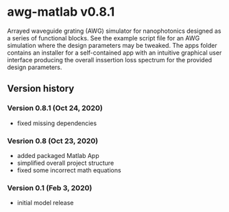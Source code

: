 # awg-matlab v0.8.1

Arrayed waveguide grating (AWG) simulator for nanophotonics designed as a series of functional blocks. See the example script file for an AWG simulation where the design parameters may be tweaked. The apps folder contains an installer for a self-contained app with an intuitive graphical user interface producing the overall inssertion loss spectrum for the provided design parameters.

## Version history

### Version 0.8.1 (Oct 24, 2020)
* fixed missing dependencies

### Vesrion 0.8 (Oct 23, 2020)
* added packaged Matlab App
* simplified overall project structure
* fixed some incorrect math equations

### Version 0.1 (Feb 3, 2020)
* initial model release
